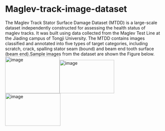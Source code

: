 # Maglev-track-image-dataset
The Maglev Track Stator Surface Damage Dataset (MTDD) is a large-scale dataset independently constructed for assessing the health status of maglev tracks. It was built using data collected from the Maglev Test Line at the Jiading campus of Tongji University. The MTDD contains images classified and annotated into five types of target categories, including scratch, crack, spalling stator seam (bound) and beam end tooth surface (beam end).Sample images from the dataset are shown the Figure below.
<img width="176" height="120" alt="image" src="https://github.com/user-attachments/assets/4ff26527-b151-4ddd-8b71-3b7b61dd8387" /><img width="177" height="109" alt="image" src="https://github.com/user-attachments/assets/df3899dc-befb-4202-a4ed-f1457ec745c4" /><img width="179" height="106" alt="image" src="https://github.com/user-attachments/assets/f1b31627-67c2-490a-be75-8f2d95e4fd1d" />




